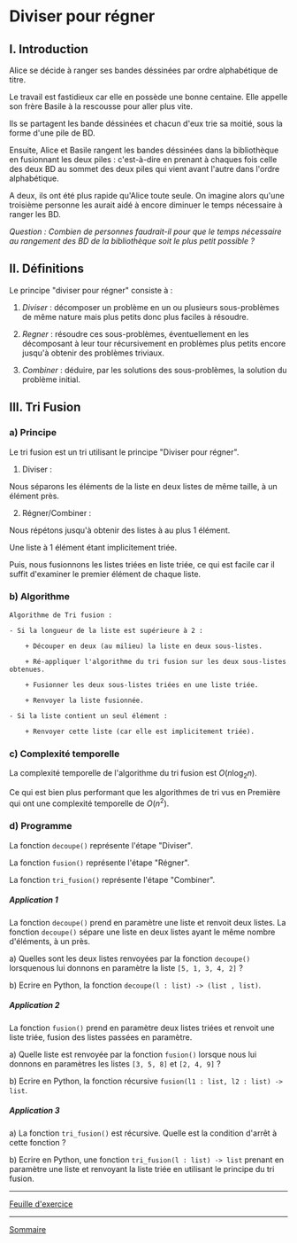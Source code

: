 # Diviser pour régner

## I. Introduction

Alice se décide à ranger ses bandes déssinées par ordre alphabétique de titre.

Le travail est fastidieux car elle en possède une bonne centaine. Elle appelle son frère Basile à la rescousse pour aller plus vite.

Ils se partagent les bande déssinées et chacun d'eux trie sa moitié, sous la forme d'une pile de BD. 

Ensuite, Alice et Basile rangent les bandes déssinées dans la bibliothèque en fusionnant les deux piles : c'est-à-dire en prenant à chaques fois celle des deux BD au sommet des deux piles qui vient avant l'autre dans l'ordre alphabétique.

A deux, ils ont été plus rapide qu'Alice toute seule. On imagine alors qu'une troisième personne les aurait aidé à encore diminuer le temps nécessaire à ranger les BD.

*Question : Combien de personnes faudrait-il pour que le temps nécessaire au rangement des BD de la bibliothèque soit le plus petit possible ?*

## II. Définitions

Le principe "diviser pour régner" consiste à :

1. *Diviser* : décomposer un problème en un ou plusieurs sous-problèmes de même nature mais plus petits donc plus faciles à résoudre.

2. *Regner* : résoudre ces sous-problèmes, éventuellement en les décomposant à leur tour récursivement en problèmes plus petits encore jusqu'à obtenir des problèmes triviaux.

3. *Combiner* : déduire, par les solutions des sous-problèmes, la solution du problème initial.

## III. Tri Fusion

### a) Principe

Le tri fusion est un tri utilisant le principe "Diviser pour régner".

1. Diviser :

Nous séparons les éléments de la liste en deux listes de même taille, à un élément près.

2. Régner/Combiner :

Nous répétons jusqu'à obtenir des listes à au plus $1$ élément.

Une liste à $1$ élément étant implicitement triée.

Puis, nous fusionnons les listes triées en liste triée, ce qui est facile car il suffit d'examiner le premier élément de chaque liste.

### b) Algorithme

```
Algorithme de Tri fusion :

- Si la longueur de la liste est supérieure à 2 :

    + Découper en deux (au milieu) la liste en deux sous-listes.

    + Ré-appliquer l'algorithme du tri fusion sur les deux sous-listes obtenues.

    + Fusionner les deux sous-listes triées en une liste triée.

    + Renvoyer la liste fusionnée.

- Si la liste contient un seul élément :

    + Renvoyer cette liste (car elle est implicitement triée).
```

### c) Complexité temporelle

La complexité temporelle de l'algorithme du tri fusion est $O(n\log_2 n)$.

Ce qui est bien plus performant que les algorithmes de tri vus en Première qui ont une complexité temporelle de $O(n^2)$.

### d) Programme

La fonction ``decoupe()`` représente l'étape "Diviser".

La fonction ``fusion()`` représente l'étape "Régner".

La fonction ``tri_fusion()`` représente l'étape "Combiner".

##### Application 1

La fonction `decoupe()` prend en paramètre une liste et renvoit deux listes. La fonction `decoupe()` sépare une liste en deux listes ayant le même nombre d'éléments, à un près.

a) Quelles sont les deux listes renvoyées par la fonction ``decoupe()`` lorsquenous lui donnons en paramètre la liste ``[5, 1, 3, 4, 2]`` ?

b) Ecrire en Python, la fonction ``decoupe(l : list) -> (list , list)``.

##### Application 2

La fonction `fusion()` prend en paramètre deux listes triées et renvoit une liste triée, fusion des listes passées en paramètre.

a) Quelle liste est renvoyée par la fonction ``fusion()`` lorsque nous lui donnons en paramètres les listes ``[3, 5, 8]`` et ``[2, 4, 9]`` ?

b) Ecrire en Python, la fonction récursive ``fusion(l1 : list, l2 : list) -> list``.

##### Application 3

a) La fonction ``tri_fusion()`` est récursive. Quelle est la condition d'arrêt à cette fonction ?

b) Ecrire en Python, une fonction `tri_fusion(l : list) -> list` prenant en paramètre une liste et renvoyant la liste triée en utilisant le principe du tri fusion.

______________

[Feuille d'exercice](./Exercices/Exercices_diviser_pour_régner.md)

______________

[Sommaire](./../README.md)

